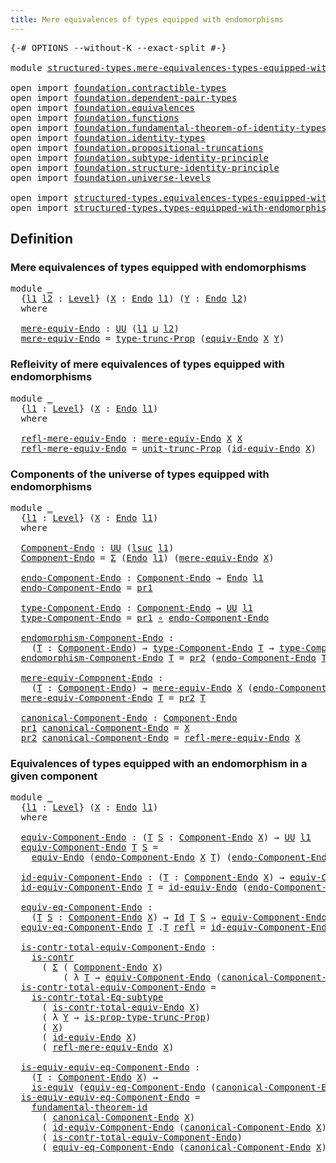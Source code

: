 ```yaml
---
title: Mere equivalences of types equipped with endomorphisms
---
```


<pre class="Agda"><a id="80" class="Symbol">{-#</a> <a id="84" class="Keyword">OPTIONS</a> <a id="92" class="Pragma">--without-K</a> <a id="104" class="Pragma">--exact-split</a> <a id="118" class="Symbol">#-}</a>

<a id="123" class="Keyword">module</a> <a id="130" href="structured-types.mere-equivalences-types-equipped-with-endomorphisms.html" class="Module">structured-types.mere-equivalences-types-equipped-with-endomorphisms</a> <a id="199" class="Keyword">where</a>

<a id="206" class="Keyword">open</a> <a id="211" class="Keyword">import</a> <a id="218" href="foundation.contractible-types.html" class="Module">foundation.contractible-types</a>
<a id="248" class="Keyword">open</a> <a id="253" class="Keyword">import</a> <a id="260" href="foundation.dependent-pair-types.html" class="Module">foundation.dependent-pair-types</a>
<a id="292" class="Keyword">open</a> <a id="297" class="Keyword">import</a> <a id="304" href="foundation.equivalences.html" class="Module">foundation.equivalences</a>
<a id="328" class="Keyword">open</a> <a id="333" class="Keyword">import</a> <a id="340" href="foundation.functions.html" class="Module">foundation.functions</a>
<a id="361" class="Keyword">open</a> <a id="366" class="Keyword">import</a> <a id="373" href="foundation.fundamental-theorem-of-identity-types.html" class="Module">foundation.fundamental-theorem-of-identity-types</a>
<a id="422" class="Keyword">open</a> <a id="427" class="Keyword">import</a> <a id="434" href="foundation.identity-types.html" class="Module">foundation.identity-types</a>
<a id="460" class="Keyword">open</a> <a id="465" class="Keyword">import</a> <a id="472" href="foundation.propositional-truncations.html" class="Module">foundation.propositional-truncations</a>
<a id="509" class="Keyword">open</a> <a id="514" class="Keyword">import</a> <a id="521" href="foundation.subtype-identity-principle.html" class="Module">foundation.subtype-identity-principle</a>
<a id="559" class="Keyword">open</a> <a id="564" class="Keyword">import</a> <a id="571" href="foundation.structure-identity-principle.html" class="Module">foundation.structure-identity-principle</a>
<a id="611" class="Keyword">open</a> <a id="616" class="Keyword">import</a> <a id="623" href="foundation.universe-levels.html" class="Module">foundation.universe-levels</a>

<a id="651" class="Keyword">open</a> <a id="656" class="Keyword">import</a> <a id="663" href="structured-types.equivalences-types-equipped-with-endomorphisms.html" class="Module">structured-types.equivalences-types-equipped-with-endomorphisms</a>
<a id="727" class="Keyword">open</a> <a id="732" class="Keyword">import</a> <a id="739" href="structured-types.types-equipped-with-endomorphisms.html" class="Module">structured-types.types-equipped-with-endomorphisms</a>
</pre>
## Definition

### Mere equivalences of types equipped with endomorphisms

<pre class="Agda"><a id="878" class="Keyword">module</a> <a id="885" href="structured-types.mere-equivalences-types-equipped-with-endomorphisms.html#885" class="Module">_</a>
  <a id="889" class="Symbol">{</a><a id="890" href="structured-types.mere-equivalences-types-equipped-with-endomorphisms.html#890" class="Bound">l1</a> <a id="893" href="structured-types.mere-equivalences-types-equipped-with-endomorphisms.html#893" class="Bound">l2</a> <a id="896" class="Symbol">:</a> <a id="898" href="Agda.Primitive.html#597" class="Postulate">Level</a><a id="903" class="Symbol">}</a> <a id="905" class="Symbol">(</a><a id="906" href="structured-types.mere-equivalences-types-equipped-with-endomorphisms.html#906" class="Bound">X</a> <a id="908" class="Symbol">:</a> <a id="910" href="structured-types.types-equipped-with-endomorphisms.html#454" class="Function">Endo</a> <a id="915" href="structured-types.mere-equivalences-types-equipped-with-endomorphisms.html#890" class="Bound">l1</a><a id="917" class="Symbol">)</a> <a id="919" class="Symbol">(</a><a id="920" href="structured-types.mere-equivalences-types-equipped-with-endomorphisms.html#920" class="Bound">Y</a> <a id="922" class="Symbol">:</a> <a id="924" href="structured-types.types-equipped-with-endomorphisms.html#454" class="Function">Endo</a> <a id="929" href="structured-types.mere-equivalences-types-equipped-with-endomorphisms.html#893" class="Bound">l2</a><a id="931" class="Symbol">)</a>
  <a id="935" class="Keyword">where</a>

  <a id="944" href="structured-types.mere-equivalences-types-equipped-with-endomorphisms.html#944" class="Function">mere-equiv-Endo</a> <a id="960" class="Symbol">:</a> <a id="962" href="foundation-core.universe-levels.html#222" class="Primitive">UU</a> <a id="965" class="Symbol">(</a><a id="966" href="structured-types.mere-equivalences-types-equipped-with-endomorphisms.html#890" class="Bound">l1</a> <a id="969" href="Agda.Primitive.html#810" class="Primitive Operator">⊔</a> <a id="971" href="structured-types.mere-equivalences-types-equipped-with-endomorphisms.html#893" class="Bound">l2</a><a id="973" class="Symbol">)</a>
  <a id="977" href="structured-types.mere-equivalences-types-equipped-with-endomorphisms.html#944" class="Function">mere-equiv-Endo</a> <a id="993" class="Symbol">=</a> <a id="995" href="foundation.propositional-truncations.html#2012" class="Function">type-trunc-Prop</a> <a id="1011" class="Symbol">(</a><a id="1012" href="structured-types.equivalences-types-equipped-with-endomorphisms.html#1104" class="Function">equiv-Endo</a> <a id="1023" href="structured-types.mere-equivalences-types-equipped-with-endomorphisms.html#906" class="Bound">X</a> <a id="1025" href="structured-types.mere-equivalences-types-equipped-with-endomorphisms.html#920" class="Bound">Y</a><a id="1026" class="Symbol">)</a>
</pre>
### Refleivity of mere equivalences of types equipped with endomorphisms

<pre class="Agda"><a id="1115" class="Keyword">module</a> <a id="1122" href="structured-types.mere-equivalences-types-equipped-with-endomorphisms.html#1122" class="Module">_</a>
  <a id="1126" class="Symbol">{</a><a id="1127" href="structured-types.mere-equivalences-types-equipped-with-endomorphisms.html#1127" class="Bound">l1</a> <a id="1130" class="Symbol">:</a> <a id="1132" href="Agda.Primitive.html#597" class="Postulate">Level</a><a id="1137" class="Symbol">}</a> <a id="1139" class="Symbol">(</a><a id="1140" href="structured-types.mere-equivalences-types-equipped-with-endomorphisms.html#1140" class="Bound">X</a> <a id="1142" class="Symbol">:</a> <a id="1144" href="structured-types.types-equipped-with-endomorphisms.html#454" class="Function">Endo</a> <a id="1149" href="structured-types.mere-equivalences-types-equipped-with-endomorphisms.html#1127" class="Bound">l1</a><a id="1151" class="Symbol">)</a>
  <a id="1155" class="Keyword">where</a>
  
  <a id="1166" href="structured-types.mere-equivalences-types-equipped-with-endomorphisms.html#1166" class="Function">refl-mere-equiv-Endo</a> <a id="1187" class="Symbol">:</a> <a id="1189" href="structured-types.mere-equivalences-types-equipped-with-endomorphisms.html#944" class="Function">mere-equiv-Endo</a> <a id="1205" href="structured-types.mere-equivalences-types-equipped-with-endomorphisms.html#1140" class="Bound">X</a> <a id="1207" href="structured-types.mere-equivalences-types-equipped-with-endomorphisms.html#1140" class="Bound">X</a>
  <a id="1211" href="structured-types.mere-equivalences-types-equipped-with-endomorphisms.html#1166" class="Function">refl-mere-equiv-Endo</a> <a id="1232" class="Symbol">=</a> <a id="1234" href="foundation.propositional-truncations.html#2096" class="Function">unit-trunc-Prop</a> <a id="1250" class="Symbol">(</a><a id="1251" href="structured-types.equivalences-types-equipped-with-endomorphisms.html#1859" class="Function">id-equiv-Endo</a> <a id="1265" href="structured-types.mere-equivalences-types-equipped-with-endomorphisms.html#1140" class="Bound">X</a><a id="1266" class="Symbol">)</a>
</pre>
### Components of the universe of types equipped with endomorphisms

<pre class="Agda"><a id="1350" class="Keyword">module</a> <a id="1357" href="structured-types.mere-equivalences-types-equipped-with-endomorphisms.html#1357" class="Module">_</a>
  <a id="1361" class="Symbol">{</a><a id="1362" href="structured-types.mere-equivalences-types-equipped-with-endomorphisms.html#1362" class="Bound">l1</a> <a id="1365" class="Symbol">:</a> <a id="1367" href="Agda.Primitive.html#597" class="Postulate">Level</a><a id="1372" class="Symbol">}</a> <a id="1374" class="Symbol">(</a><a id="1375" href="structured-types.mere-equivalences-types-equipped-with-endomorphisms.html#1375" class="Bound">X</a> <a id="1377" class="Symbol">:</a> <a id="1379" href="structured-types.types-equipped-with-endomorphisms.html#454" class="Function">Endo</a> <a id="1384" href="structured-types.mere-equivalences-types-equipped-with-endomorphisms.html#1362" class="Bound">l1</a><a id="1386" class="Symbol">)</a>
  <a id="1390" class="Keyword">where</a>
  
  <a id="1401" href="structured-types.mere-equivalences-types-equipped-with-endomorphisms.html#1401" class="Function">Component-Endo</a> <a id="1416" class="Symbol">:</a> <a id="1418" href="foundation-core.universe-levels.html#222" class="Primitive">UU</a> <a id="1421" class="Symbol">(</a><a id="1422" href="Agda.Primitive.html#780" class="Primitive">lsuc</a> <a id="1427" href="structured-types.mere-equivalences-types-equipped-with-endomorphisms.html#1362" class="Bound">l1</a><a id="1429" class="Symbol">)</a>
  <a id="1433" href="structured-types.mere-equivalences-types-equipped-with-endomorphisms.html#1401" class="Function">Component-Endo</a> <a id="1448" class="Symbol">=</a> <a id="1450" href="foundation-core.dependent-pair-types.html#502" class="Record">Σ</a> <a id="1452" class="Symbol">(</a><a id="1453" href="structured-types.types-equipped-with-endomorphisms.html#454" class="Function">Endo</a> <a id="1458" href="structured-types.mere-equivalences-types-equipped-with-endomorphisms.html#1362" class="Bound">l1</a><a id="1460" class="Symbol">)</a> <a id="1462" class="Symbol">(</a><a id="1463" href="structured-types.mere-equivalences-types-equipped-with-endomorphisms.html#944" class="Function">mere-equiv-Endo</a> <a id="1479" href="structured-types.mere-equivalences-types-equipped-with-endomorphisms.html#1375" class="Bound">X</a><a id="1480" class="Symbol">)</a>

  <a id="1485" href="structured-types.mere-equivalences-types-equipped-with-endomorphisms.html#1485" class="Function">endo-Component-Endo</a> <a id="1505" class="Symbol">:</a> <a id="1507" href="structured-types.mere-equivalences-types-equipped-with-endomorphisms.html#1401" class="Function">Component-Endo</a> <a id="1522" class="Symbol">→</a> <a id="1524" href="structured-types.types-equipped-with-endomorphisms.html#454" class="Function">Endo</a> <a id="1529" href="structured-types.mere-equivalences-types-equipped-with-endomorphisms.html#1362" class="Bound">l1</a>
  <a id="1534" href="structured-types.mere-equivalences-types-equipped-with-endomorphisms.html#1485" class="Function">endo-Component-Endo</a> <a id="1554" class="Symbol">=</a> <a id="1556" href="foundation-core.dependent-pair-types.html#592" class="Field">pr1</a>

  <a id="1563" href="structured-types.mere-equivalences-types-equipped-with-endomorphisms.html#1563" class="Function">type-Component-Endo</a> <a id="1583" class="Symbol">:</a> <a id="1585" href="structured-types.mere-equivalences-types-equipped-with-endomorphisms.html#1401" class="Function">Component-Endo</a> <a id="1600" class="Symbol">→</a> <a id="1602" href="foundation-core.universe-levels.html#222" class="Primitive">UU</a> <a id="1605" href="structured-types.mere-equivalences-types-equipped-with-endomorphisms.html#1362" class="Bound">l1</a>
  <a id="1610" href="structured-types.mere-equivalences-types-equipped-with-endomorphisms.html#1563" class="Function">type-Component-Endo</a> <a id="1630" class="Symbol">=</a> <a id="1632" href="foundation-core.dependent-pair-types.html#592" class="Field">pr1</a> <a id="1636" href="foundation-core.functions.html#407" class="Function Operator">∘</a> <a id="1638" href="structured-types.mere-equivalences-types-equipped-with-endomorphisms.html#1485" class="Function">endo-Component-Endo</a>

  <a id="1661" href="structured-types.mere-equivalences-types-equipped-with-endomorphisms.html#1661" class="Function">endomorphism-Component-Endo</a> <a id="1689" class="Symbol">:</a>
    <a id="1695" class="Symbol">(</a><a id="1696" href="structured-types.mere-equivalences-types-equipped-with-endomorphisms.html#1696" class="Bound">T</a> <a id="1698" class="Symbol">:</a> <a id="1700" href="structured-types.mere-equivalences-types-equipped-with-endomorphisms.html#1401" class="Function">Component-Endo</a><a id="1714" class="Symbol">)</a> <a id="1716" class="Symbol">→</a> <a id="1718" href="structured-types.mere-equivalences-types-equipped-with-endomorphisms.html#1563" class="Function">type-Component-Endo</a> <a id="1738" href="structured-types.mere-equivalences-types-equipped-with-endomorphisms.html#1696" class="Bound">T</a> <a id="1740" class="Symbol">→</a> <a id="1742" href="structured-types.mere-equivalences-types-equipped-with-endomorphisms.html#1563" class="Function">type-Component-Endo</a> <a id="1762" href="structured-types.mere-equivalences-types-equipped-with-endomorphisms.html#1696" class="Bound">T</a>
  <a id="1766" href="structured-types.mere-equivalences-types-equipped-with-endomorphisms.html#1661" class="Function">endomorphism-Component-Endo</a> <a id="1794" href="structured-types.mere-equivalences-types-equipped-with-endomorphisms.html#1794" class="Bound">T</a> <a id="1796" class="Symbol">=</a> <a id="1798" href="foundation-core.dependent-pair-types.html#604" class="Field">pr2</a> <a id="1802" class="Symbol">(</a><a id="1803" href="structured-types.mere-equivalences-types-equipped-with-endomorphisms.html#1485" class="Function">endo-Component-Endo</a> <a id="1823" href="structured-types.mere-equivalences-types-equipped-with-endomorphisms.html#1794" class="Bound">T</a><a id="1824" class="Symbol">)</a>

  <a id="1829" href="structured-types.mere-equivalences-types-equipped-with-endomorphisms.html#1829" class="Function">mere-equiv-Component-Endo</a> <a id="1855" class="Symbol">:</a>
    <a id="1861" class="Symbol">(</a><a id="1862" href="structured-types.mere-equivalences-types-equipped-with-endomorphisms.html#1862" class="Bound">T</a> <a id="1864" class="Symbol">:</a> <a id="1866" href="structured-types.mere-equivalences-types-equipped-with-endomorphisms.html#1401" class="Function">Component-Endo</a><a id="1880" class="Symbol">)</a> <a id="1882" class="Symbol">→</a> <a id="1884" href="structured-types.mere-equivalences-types-equipped-with-endomorphisms.html#944" class="Function">mere-equiv-Endo</a> <a id="1900" href="structured-types.mere-equivalences-types-equipped-with-endomorphisms.html#1375" class="Bound">X</a> <a id="1902" class="Symbol">(</a><a id="1903" href="structured-types.mere-equivalences-types-equipped-with-endomorphisms.html#1485" class="Function">endo-Component-Endo</a> <a id="1923" href="structured-types.mere-equivalences-types-equipped-with-endomorphisms.html#1862" class="Bound">T</a><a id="1924" class="Symbol">)</a>
  <a id="1928" href="structured-types.mere-equivalences-types-equipped-with-endomorphisms.html#1829" class="Function">mere-equiv-Component-Endo</a> <a id="1954" href="structured-types.mere-equivalences-types-equipped-with-endomorphisms.html#1954" class="Bound">T</a> <a id="1956" class="Symbol">=</a> <a id="1958" href="foundation-core.dependent-pair-types.html#604" class="Field">pr2</a> <a id="1962" href="structured-types.mere-equivalences-types-equipped-with-endomorphisms.html#1954" class="Bound">T</a>

  <a id="1967" href="structured-types.mere-equivalences-types-equipped-with-endomorphisms.html#1967" class="Function">canonical-Component-Endo</a> <a id="1992" class="Symbol">:</a> <a id="1994" href="structured-types.mere-equivalences-types-equipped-with-endomorphisms.html#1401" class="Function">Component-Endo</a>
  <a id="2011" href="foundation-core.dependent-pair-types.html#592" class="Field">pr1</a> <a id="2015" href="structured-types.mere-equivalences-types-equipped-with-endomorphisms.html#1967" class="Function">canonical-Component-Endo</a> <a id="2040" class="Symbol">=</a> <a id="2042" href="structured-types.mere-equivalences-types-equipped-with-endomorphisms.html#1375" class="Bound">X</a>
  <a id="2046" href="foundation-core.dependent-pair-types.html#604" class="Field">pr2</a> <a id="2050" href="structured-types.mere-equivalences-types-equipped-with-endomorphisms.html#1967" class="Function">canonical-Component-Endo</a> <a id="2075" class="Symbol">=</a> <a id="2077" href="structured-types.mere-equivalences-types-equipped-with-endomorphisms.html#1166" class="Function">refl-mere-equiv-Endo</a> <a id="2098" href="structured-types.mere-equivalences-types-equipped-with-endomorphisms.html#1375" class="Bound">X</a>
</pre>
### Equivalences of types equipped with an endomorphism in a given component

<pre class="Agda"><a id="2191" class="Keyword">module</a> <a id="2198" href="structured-types.mere-equivalences-types-equipped-with-endomorphisms.html#2198" class="Module">_</a>
  <a id="2202" class="Symbol">{</a><a id="2203" href="structured-types.mere-equivalences-types-equipped-with-endomorphisms.html#2203" class="Bound">l1</a> <a id="2206" class="Symbol">:</a> <a id="2208" href="Agda.Primitive.html#597" class="Postulate">Level</a><a id="2213" class="Symbol">}</a> <a id="2215" class="Symbol">(</a><a id="2216" href="structured-types.mere-equivalences-types-equipped-with-endomorphisms.html#2216" class="Bound">X</a> <a id="2218" class="Symbol">:</a> <a id="2220" href="structured-types.types-equipped-with-endomorphisms.html#454" class="Function">Endo</a> <a id="2225" href="structured-types.mere-equivalences-types-equipped-with-endomorphisms.html#2203" class="Bound">l1</a><a id="2227" class="Symbol">)</a>
  <a id="2231" class="Keyword">where</a>

  <a id="2240" href="structured-types.mere-equivalences-types-equipped-with-endomorphisms.html#2240" class="Function">equiv-Component-Endo</a> <a id="2261" class="Symbol">:</a> <a id="2263" class="Symbol">(</a><a id="2264" href="structured-types.mere-equivalences-types-equipped-with-endomorphisms.html#2264" class="Bound">T</a> <a id="2266" href="structured-types.mere-equivalences-types-equipped-with-endomorphisms.html#2266" class="Bound">S</a> <a id="2268" class="Symbol">:</a> <a id="2270" href="structured-types.mere-equivalences-types-equipped-with-endomorphisms.html#1401" class="Function">Component-Endo</a> <a id="2285" href="structured-types.mere-equivalences-types-equipped-with-endomorphisms.html#2216" class="Bound">X</a><a id="2286" class="Symbol">)</a> <a id="2288" class="Symbol">→</a> <a id="2290" href="foundation-core.universe-levels.html#222" class="Primitive">UU</a> <a id="2293" href="structured-types.mere-equivalences-types-equipped-with-endomorphisms.html#2203" class="Bound">l1</a>
  <a id="2298" href="structured-types.mere-equivalences-types-equipped-with-endomorphisms.html#2240" class="Function">equiv-Component-Endo</a> <a id="2319" href="structured-types.mere-equivalences-types-equipped-with-endomorphisms.html#2319" class="Bound">T</a> <a id="2321" href="structured-types.mere-equivalences-types-equipped-with-endomorphisms.html#2321" class="Bound">S</a> <a id="2323" class="Symbol">=</a>
    <a id="2329" href="structured-types.equivalences-types-equipped-with-endomorphisms.html#1104" class="Function">equiv-Endo</a> <a id="2340" class="Symbol">(</a><a id="2341" href="structured-types.mere-equivalences-types-equipped-with-endomorphisms.html#1485" class="Function">endo-Component-Endo</a> <a id="2361" href="structured-types.mere-equivalences-types-equipped-with-endomorphisms.html#2216" class="Bound">X</a> <a id="2363" href="structured-types.mere-equivalences-types-equipped-with-endomorphisms.html#2319" class="Bound">T</a><a id="2364" class="Symbol">)</a> <a id="2366" class="Symbol">(</a><a id="2367" href="structured-types.mere-equivalences-types-equipped-with-endomorphisms.html#1485" class="Function">endo-Component-Endo</a> <a id="2387" href="structured-types.mere-equivalences-types-equipped-with-endomorphisms.html#2216" class="Bound">X</a> <a id="2389" href="structured-types.mere-equivalences-types-equipped-with-endomorphisms.html#2321" class="Bound">S</a><a id="2390" class="Symbol">)</a>

  <a id="2395" href="structured-types.mere-equivalences-types-equipped-with-endomorphisms.html#2395" class="Function">id-equiv-Component-Endo</a> <a id="2419" class="Symbol">:</a> <a id="2421" class="Symbol">(</a><a id="2422" href="structured-types.mere-equivalences-types-equipped-with-endomorphisms.html#2422" class="Bound">T</a> <a id="2424" class="Symbol">:</a> <a id="2426" href="structured-types.mere-equivalences-types-equipped-with-endomorphisms.html#1401" class="Function">Component-Endo</a> <a id="2441" href="structured-types.mere-equivalences-types-equipped-with-endomorphisms.html#2216" class="Bound">X</a><a id="2442" class="Symbol">)</a> <a id="2444" class="Symbol">→</a> <a id="2446" href="structured-types.mere-equivalences-types-equipped-with-endomorphisms.html#2240" class="Function">equiv-Component-Endo</a> <a id="2467" href="structured-types.mere-equivalences-types-equipped-with-endomorphisms.html#2422" class="Bound">T</a> <a id="2469" href="structured-types.mere-equivalences-types-equipped-with-endomorphisms.html#2422" class="Bound">T</a>
  <a id="2473" href="structured-types.mere-equivalences-types-equipped-with-endomorphisms.html#2395" class="Function">id-equiv-Component-Endo</a> <a id="2497" href="structured-types.mere-equivalences-types-equipped-with-endomorphisms.html#2497" class="Bound">T</a> <a id="2499" class="Symbol">=</a> <a id="2501" href="structured-types.equivalences-types-equipped-with-endomorphisms.html#1859" class="Function">id-equiv-Endo</a> <a id="2515" class="Symbol">(</a><a id="2516" href="structured-types.mere-equivalences-types-equipped-with-endomorphisms.html#1485" class="Function">endo-Component-Endo</a> <a id="2536" href="structured-types.mere-equivalences-types-equipped-with-endomorphisms.html#2216" class="Bound">X</a> <a id="2538" href="structured-types.mere-equivalences-types-equipped-with-endomorphisms.html#2497" class="Bound">T</a><a id="2539" class="Symbol">)</a>

  <a id="2544" href="structured-types.mere-equivalences-types-equipped-with-endomorphisms.html#2544" class="Function">equiv-eq-Component-Endo</a> <a id="2568" class="Symbol">:</a>
    <a id="2574" class="Symbol">(</a><a id="2575" href="structured-types.mere-equivalences-types-equipped-with-endomorphisms.html#2575" class="Bound">T</a> <a id="2577" href="structured-types.mere-equivalences-types-equipped-with-endomorphisms.html#2577" class="Bound">S</a> <a id="2579" class="Symbol">:</a> <a id="2581" href="structured-types.mere-equivalences-types-equipped-with-endomorphisms.html#1401" class="Function">Component-Endo</a> <a id="2596" href="structured-types.mere-equivalences-types-equipped-with-endomorphisms.html#2216" class="Bound">X</a><a id="2597" class="Symbol">)</a> <a id="2599" class="Symbol">→</a> <a id="2601" href="foundation-core.identity-types.html#641" class="Datatype">Id</a> <a id="2604" href="structured-types.mere-equivalences-types-equipped-with-endomorphisms.html#2575" class="Bound">T</a> <a id="2606" href="structured-types.mere-equivalences-types-equipped-with-endomorphisms.html#2577" class="Bound">S</a> <a id="2608" class="Symbol">→</a> <a id="2610" href="structured-types.mere-equivalences-types-equipped-with-endomorphisms.html#2240" class="Function">equiv-Component-Endo</a> <a id="2631" href="structured-types.mere-equivalences-types-equipped-with-endomorphisms.html#2575" class="Bound">T</a> <a id="2633" href="structured-types.mere-equivalences-types-equipped-with-endomorphisms.html#2577" class="Bound">S</a>
  <a id="2637" href="structured-types.mere-equivalences-types-equipped-with-endomorphisms.html#2544" class="Function">equiv-eq-Component-Endo</a> <a id="2661" href="structured-types.mere-equivalences-types-equipped-with-endomorphisms.html#2661" class="Bound">T</a> <a id="2663" class="DottedPattern Symbol">.</a><a id="2664" href="structured-types.mere-equivalences-types-equipped-with-endomorphisms.html#2661" class="DottedPattern Bound">T</a> <a id="2666" href="foundation-core.identity-types.html#694" class="InductiveConstructor">refl</a> <a id="2671" class="Symbol">=</a> <a id="2673" href="structured-types.mere-equivalences-types-equipped-with-endomorphisms.html#2395" class="Function">id-equiv-Component-Endo</a> <a id="2697" href="structured-types.mere-equivalences-types-equipped-with-endomorphisms.html#2661" class="Bound">T</a>
  
  <a id="2704" href="structured-types.mere-equivalences-types-equipped-with-endomorphisms.html#2704" class="Function">is-contr-total-equiv-Component-Endo</a> <a id="2740" class="Symbol">:</a>
    <a id="2746" href="foundation-core.contractible-types.html#925" class="Function">is-contr</a>
      <a id="2761" class="Symbol">(</a> <a id="2763" href="foundation-core.dependent-pair-types.html#502" class="Record">Σ</a> <a id="2765" class="Symbol">(</a> <a id="2767" href="structured-types.mere-equivalences-types-equipped-with-endomorphisms.html#1401" class="Function">Component-Endo</a> <a id="2782" href="structured-types.mere-equivalences-types-equipped-with-endomorphisms.html#2216" class="Bound">X</a><a id="2783" class="Symbol">)</a>
          <a id="2795" class="Symbol">(</a> <a id="2797" class="Symbol">λ</a> <a id="2799" href="structured-types.mere-equivalences-types-equipped-with-endomorphisms.html#2799" class="Bound">T</a> <a id="2801" class="Symbol">→</a> <a id="2803" href="structured-types.mere-equivalences-types-equipped-with-endomorphisms.html#2240" class="Function">equiv-Component-Endo</a> <a id="2824" class="Symbol">(</a><a id="2825" href="structured-types.mere-equivalences-types-equipped-with-endomorphisms.html#1967" class="Function">canonical-Component-Endo</a> <a id="2850" href="structured-types.mere-equivalences-types-equipped-with-endomorphisms.html#2216" class="Bound">X</a><a id="2851" class="Symbol">)</a> <a id="2853" href="structured-types.mere-equivalences-types-equipped-with-endomorphisms.html#2799" class="Bound">T</a><a id="2854" class="Symbol">))</a>
  <a id="2859" href="structured-types.mere-equivalences-types-equipped-with-endomorphisms.html#2704" class="Function">is-contr-total-equiv-Component-Endo</a> <a id="2895" class="Symbol">=</a>
    <a id="2901" href="foundation-core.subtype-identity-principle.html#1572" class="Function">is-contr-total-Eq-subtype</a>
      <a id="2933" class="Symbol">(</a> <a id="2935" href="structured-types.equivalences-types-equipped-with-endomorphisms.html#6171" class="Function">is-contr-total-equiv-Endo</a> <a id="2961" href="structured-types.mere-equivalences-types-equipped-with-endomorphisms.html#2216" class="Bound">X</a><a id="2962" class="Symbol">)</a>
      <a id="2970" class="Symbol">(</a> <a id="2972" class="Symbol">λ</a> <a id="2974" href="structured-types.mere-equivalences-types-equipped-with-endomorphisms.html#2974" class="Bound">Y</a> <a id="2976" class="Symbol">→</a> <a id="2978" href="foundation.propositional-truncations.html#2191" class="Function">is-prop-type-trunc-Prop</a><a id="3001" class="Symbol">)</a>
      <a id="3009" class="Symbol">(</a> <a id="3011" href="structured-types.mere-equivalences-types-equipped-with-endomorphisms.html#2216" class="Bound">X</a><a id="3012" class="Symbol">)</a>
      <a id="3020" class="Symbol">(</a> <a id="3022" href="structured-types.equivalences-types-equipped-with-endomorphisms.html#1859" class="Function">id-equiv-Endo</a> <a id="3036" href="structured-types.mere-equivalences-types-equipped-with-endomorphisms.html#2216" class="Bound">X</a><a id="3037" class="Symbol">)</a>
      <a id="3045" class="Symbol">(</a> <a id="3047" href="structured-types.mere-equivalences-types-equipped-with-endomorphisms.html#1166" class="Function">refl-mere-equiv-Endo</a> <a id="3068" href="structured-types.mere-equivalences-types-equipped-with-endomorphisms.html#2216" class="Bound">X</a><a id="3069" class="Symbol">)</a>

  <a id="3074" href="structured-types.mere-equivalences-types-equipped-with-endomorphisms.html#3074" class="Function">is-equiv-equiv-eq-Component-Endo</a> <a id="3107" class="Symbol">:</a>
    <a id="3113" class="Symbol">(</a><a id="3114" href="structured-types.mere-equivalences-types-equipped-with-endomorphisms.html#3114" class="Bound">T</a> <a id="3116" class="Symbol">:</a> <a id="3118" href="structured-types.mere-equivalences-types-equipped-with-endomorphisms.html#1401" class="Function">Component-Endo</a> <a id="3133" href="structured-types.mere-equivalences-types-equipped-with-endomorphisms.html#2216" class="Bound">X</a><a id="3134" class="Symbol">)</a> <a id="3136" class="Symbol">→</a>
    <a id="3142" href="foundation-core.equivalences.html#1542" class="Function">is-equiv</a> <a id="3151" class="Symbol">(</a><a id="3152" href="structured-types.mere-equivalences-types-equipped-with-endomorphisms.html#2544" class="Function">equiv-eq-Component-Endo</a> <a id="3176" class="Symbol">(</a><a id="3177" href="structured-types.mere-equivalences-types-equipped-with-endomorphisms.html#1967" class="Function">canonical-Component-Endo</a> <a id="3202" href="structured-types.mere-equivalences-types-equipped-with-endomorphisms.html#2216" class="Bound">X</a><a id="3203" class="Symbol">)</a> <a id="3205" href="structured-types.mere-equivalences-types-equipped-with-endomorphisms.html#3114" class="Bound">T</a><a id="3206" class="Symbol">)</a>
  <a id="3210" href="structured-types.mere-equivalences-types-equipped-with-endomorphisms.html#3074" class="Function">is-equiv-equiv-eq-Component-Endo</a> <a id="3243" class="Symbol">=</a>
    <a id="3249" href="foundation-core.fundamental-theorem-of-identity-types.html#1888" class="Function">fundamental-theorem-id</a>
      <a id="3278" class="Symbol">(</a> <a id="3280" href="structured-types.mere-equivalences-types-equipped-with-endomorphisms.html#1967" class="Function">canonical-Component-Endo</a> <a id="3305" href="structured-types.mere-equivalences-types-equipped-with-endomorphisms.html#2216" class="Bound">X</a><a id="3306" class="Symbol">)</a>
      <a id="3314" class="Symbol">(</a> <a id="3316" href="structured-types.mere-equivalences-types-equipped-with-endomorphisms.html#2395" class="Function">id-equiv-Component-Endo</a> <a id="3340" class="Symbol">(</a><a id="3341" href="structured-types.mere-equivalences-types-equipped-with-endomorphisms.html#1967" class="Function">canonical-Component-Endo</a> <a id="3366" href="structured-types.mere-equivalences-types-equipped-with-endomorphisms.html#2216" class="Bound">X</a><a id="3367" class="Symbol">))</a>
      <a id="3376" class="Symbol">(</a> <a id="3378" href="structured-types.mere-equivalences-types-equipped-with-endomorphisms.html#2704" class="Function">is-contr-total-equiv-Component-Endo</a><a id="3413" class="Symbol">)</a>
      <a id="3421" class="Symbol">(</a> <a id="3423" href="structured-types.mere-equivalences-types-equipped-with-endomorphisms.html#2544" class="Function">equiv-eq-Component-Endo</a> <a id="3447" class="Symbol">(</a><a id="3448" href="structured-types.mere-equivalences-types-equipped-with-endomorphisms.html#1967" class="Function">canonical-Component-Endo</a> <a id="3473" href="structured-types.mere-equivalences-types-equipped-with-endomorphisms.html#2216" class="Bound">X</a><a id="3474" class="Symbol">))</a>
</pre>

